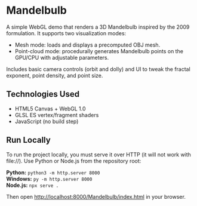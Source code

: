 # Mandelbulb



A simple WebGL demo that renders a 3D Mandelbulb inspired by the 2009 formulation. It supports two visualization modes:

- Mesh mode: loads and displays a precomputed OBJ mesh.  
- Point-cloud mode: procedurally generates Mandelbulb points on the GPU/CPU with adjustable parameters.  

Includes basic camera controls (orbit and dolly) and UI to tweak the fractal exponent, point density, and point size.

## Technologies Used

- HTML5 Canvas + WebGL 1.0  
- GLSL ES vertex/fragment shaders  
- JavaScript (no build step)

## Run Locally
To run the project locally, you must serve it over HTTP (it will not work with file://). Use Python or Node.js from the repository root:

**Python:** `python3 -m http.server 8000`  
**Windows:** `py -m http.server 8000`  
**Node.js:** `npx serve .`  

Then open [http://localhost:8000/Mandelbulb/index.html](http://localhost:8000/Mandelbulb/index.html) in your browser.
